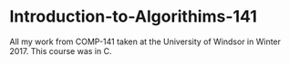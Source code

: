 # Introduction-to-Algorithims-141
All my work from COMP-141 taken at the University of Windsor in Winter 2017. This course was in C.
